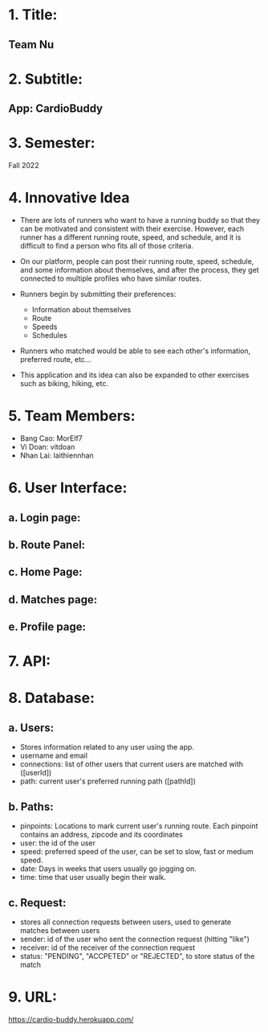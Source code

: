 # 1. Title:
## Team Nu
# 2. Subtitle:
## App: CardioBuddy
# 3. Semester:

Fall 2022

# 4. Innovative Idea

- There are lots of runners who want to have a running buddy so that they can be motivated and consistent with their exercise. However, each runner has a different running route, speed, and schedule, and it is difficult to find a person who fits all of those criteria. 


- On our platform, people can post their running route, speed, schedule, and some information about themselves, and after the process, they get connected to multiple profiles who have similar routes.

- Runners begin by submitting their preferences:
  * Information about themselves
  * Route
  * Speeds
  * Schedules

- Runners who matched would be able to see each other's information, preferred route, etc...

- This application and its idea can also be expanded to other exercises such as biking, hiking, etc.

# 5. Team Members:
-   Bang Cao: MorElf7
-   Vi Doan: vitdoan
-   Nhan Lai: laithiennhan

# 6. User Interface:
## a. Login page:

## b. Route Panel:

## c. Home Page:

## d. Matches page:

## e. Profile page:

# 7. API:

# 8. Database:
## a. Users:
- Stores information related to any user using the app.
- username and email
- connections: list of other users that current users are matched with ([userId])
- path: current user's preferred running path ([pathId])
## b. Paths:
- pinpoints: Locations to mark current user's running route. Each pinpoint contains an address, zipcode and its coordinates
- user: the id of the user
- speed: preferred speed of the user, can be set to slow, fast or medium speed.
- date: Days in weeks that users usually go jogging on.
- time: time that user usually begin their walk.
## c. Request:
- stores all connection requests between users, used to generate matches between users
- sender: id of the user who sent the connection request (hitting "like")
- receiver: id of the receiver of the connection request
- status: "PENDING", "ACCPETED" or "REJECTED", to store status of the match
# 9. URL:
https://cardio-buddy.herokuapp.com/